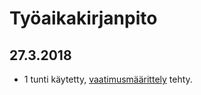 # Työaikakirjanpito

## 27.3.2018
* 1 tunti käytetty, [vaatimusmäärittely](https://github.com/hallssus/omt-harjoitustyo/blob/master/dokumentaatio/vaatimusmaarittely.md) tehty.
